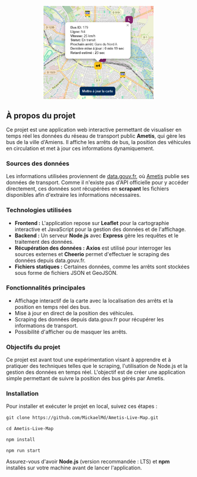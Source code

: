 <div align="center">
  <img src="thumbnail.png" width="300" alt="thumbnail">
</div>

## À propos du projet

Ce projet est une application web interactive permettant de visualiser en temps réel les données du réseau de transport public **Ametis**, qui gère les bus de la ville d'Amiens. Il affiche les arrêts de bus, la position des véhicules en circulation et met à jour ces informations dynamiquement.

### Sources des données

Les informations utilisées proviennent de [data.gouv.fr](https://transport.data.gouv.fr/datasets/ametis), où [Ametis](https://www.ametis.fr/) publie ses données de transport. Comme il n'existe pas d'API officielle pour y accéder directement, ces données sont récupérées en **scrapant** les fichiers disponibles afin d'extraire les informations nécessaires.

### Technologies utilisées

- **Frontend :** L'application repose sur **Leaflet** pour la cartographie interactive et JavaScript pour la gestion des données et de l'affichage.
- **Backend :** Un serveur **Node.js** avec **Express** gère les requêtes et le traitement des données.
- **Récupération des données :** **Axios** est utilisé pour interroger les sources externes et **Cheerio** permet d'effectuer le scraping des données depuis data.gouv.fr.
- **Fichiers statiques :** Certaines données, comme les arrêts sont stockées sous forme de fichiers JSON et GeoJSON.

### Fonctionnalités principales

- Affichage interactif de la carte avec la localisation des arrêts et la position en temps réel des bus.
- Mise à jour en direct de la position des véhicules.
- Scraping des données depuis data.gouv.fr pour récupérer les informations de transport.
- Possibilité d'afficher ou de masquer les arrêts.

### Objectifs du projet

Ce projet est avant tout une expérimentation visant à apprendre et à pratiquer des techniques telles que le scraping, l'utilisation de Node.js et la gestion des données en temps réel. L'objectif est de créer une application simple permettant de suivre la position des bus gérés par Ametis.

### Installation

Pour installer et exécuter le projet en local, suivez ces étapes :

```
git clone https://github.com/MickaelMd/Ametis-Live-Map.git
```

```
cd Ametis-Live-Map
```

```
npm install
```

```
npm run start
```

Assurez-vous d'avoir **Node.js** (version recommandée : LTS) et **npm** installés sur votre machine avant de lancer l'application.


